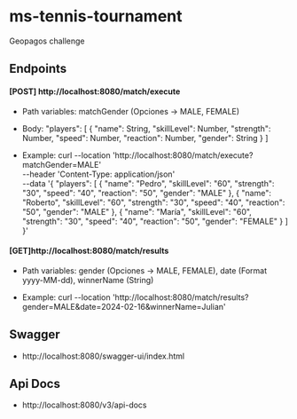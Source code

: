 # ms-tennis-tournament
Geopagos challenge


## Endpoints
#### [POST] http://localhost:8080/match/execute
* Path variables: matchGender (Opciones -> MALE, FEMALE)

* Body:
    "players": [
        {
            "name": String,
            "skillLevel": Number,
            "strength": Number,
            "speed": Number,
            "reaction": Number,
            "gender": String
        }
    ]

* Example: curl --location 'http://localhost:8080/match/execute?matchGender=MALE' \
--header 'Content-Type: application/json' \
--data '{
"players": [
{
"name": "Pedro",
"skillLevel": "60",
"strength": "30",
"speed": "40",
"reaction": "50",
"gender": "MALE"
},
{
"name": "Roberto",
"skillLevel": "60",
"strength": "30",
"speed": "40",
"reaction": "50",
"gender": "MALE"
},
{
"name": "María",
"skillLevel": "60",
"strength": "30",
"speed": "40",
"reaction": "50",
"gender": "FEMALE"
}
]
}'


#### [GET]http://localhost:8080/match/results
* Path variables: gender (Opciones -> MALE, FEMALE),
                date (Format yyyy-MM-dd),
                winnerName (String)

* Example: curl --location 'http://localhost:8080/match/results?gender=MALE&date=2024-02-16&winnerName=Julian'

## Swagger
* http://localhost:8080/swagger-ui/index.html

## Api Docs
* http://localhost:8080/v3/api-docs
